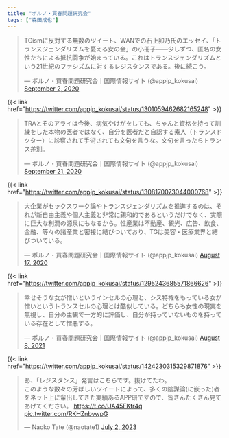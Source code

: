 ```yaml
---
title: "ポルノ・買春問題研究会"
tags: ["森田成也"]
---
```


<blockquote class="twitter-tweet"><p lang="ja" dir="ltr">TGismに反対する無数のツイート、WANでの石上卯乃氏のエッセイ、「トランスジェンダリズムを憂える女の会」の小冊子――少しずつ、匿名の女性たちによる抵抗闘争が始まっている。これはトランスジェンダリズムという21世紀のファシズムに対するレジスタンスである。後に続こう。</p>&mdash; ポルノ・買春問題研究会｜国際情報サイト (@appjp_kokusai) <a href="https://twitter.com/appjp_kokusai/status/1301059462682165248?ref_src=twsrc%5Etfw">September 2, 2020</a></blockquote> <script async src="https://platform.twitter.com/widgets.js" charset="utf-8"></script> 

{{< link href="https://twitter.com/appjp_kokusai/status/1301059462682165248" >}}

<blockquote class="twitter-tweet"><p lang="ja" dir="ltr">TRAとそのアライは今後、病気やけがをしても、ちゃんと資格を持って訓練をした本物の医者ではなく、自分を医者だと自認する素人（トランスドクター）に診察されて手術されても文句を言うな。文句を言ったらトランス差別。</p>&mdash; ポルノ・買春問題研究会｜国際情報サイト (@appjp_kokusai) <a href="https://twitter.com/appjp_kokusai/status/1308170073044000768?ref_src=twsrc%5Etfw">September 21, 2020</a></blockquote> <script async src="https://platform.twitter.com/widgets.js" charset="utf-8"></script>

{{< link href="https://twitter.com/appjp_kokusai/status/1308170073044000768" >}}

<blockquote class="twitter-tweet"><p lang="ja" dir="ltr">大企業がセックスワーク論やトランスジェンダリズムを推進するのは、それが新自由主義や個人主義と非常に親和的であるというだけでなく、実際に巨大な利潤の源泉にもなるから。性産業は不動産、観光、広告、飲食、金融、等々の諸産業と密接に結びついており、TGは美容・医療業界と結びついている。</p>&mdash; ポルノ・買春問題研究会｜国際情報サイト (@appjp_kokusai) <a href="https://twitter.com/appjp_kokusai/status/1295243685571866626?ref_src=twsrc%5Etfw">August 17, 2020</a></blockquote> <script async src="https://platform.twitter.com/widgets.js" charset="utf-8"></script>

{{< link href="https://twitter.com/appjp_kokusai/status/1295243685571866626" >}}

<blockquote class="twitter-tweet"><p lang="ja" dir="ltr">幸せそうな女が憎いというインセルの心理と、シス特権をもっている女が憎いというトランスセルの心理とは酷似している。どちらも女性の現実を無視し、自分の主観で一方的に評価し、自分が持っていないものを持っている存在として憎悪する。</p>&mdash; ポルノ・買春問題研究会｜国際情報サイト (@appjp_kokusai) <a href="https://twitter.com/appjp_kokusai/status/1424230315329871876?ref_src=twsrc%5Etfw">August 8, 2021</a></blockquote> <script async src="https://platform.twitter.com/widgets.js" charset="utf-8"></script>

{{< link href="https://twitter.com/appjp_kokusai/status/1424230315329871876" >}}

<blockquote class="twitter-tweet"><p lang="ja" dir="ltr">あ、「レジスタンス」発言はこちらです。抜けてたわ。<br>このような数々の芳ばしいツイートによって、多くの陰謀論(に嵌った)者をネット上に輩出してきた実績あるAPP研ですので、皆さんたくさん見てあげてください。 <a href="https://t.co/UA45FKtr4q">https://t.co/UA45FKtr4q</a> <a href="https://t.co/RKHZnbvwpG">pic.twitter.com/RKHZnbvwpG</a></p>&mdash; Naoko Tate (@naotate1) <a href="https://twitter.com/naotate1/status/1675316412276166658?ref_src=twsrc%5Etfw">July 2, 2023</a></blockquote> <script async src="https://platform.twitter.com/widgets.js" charset="utf-8"></script> 